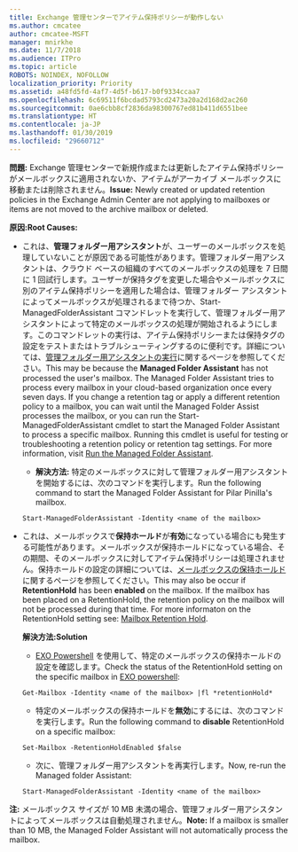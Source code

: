 ```yaml
---
title: Exchange 管理センターでアイテム保持ポリシーが動作しない
ms.author: cmcatee
author: cmcatee-MSFT
manager: mnirkhe
ms.date: 11/7/2018
ms.audience: ITPro
ms.topic: article
ROBOTS: NOINDEX, NOFOLLOW
localization_priority: Priority
ms.assetid: a48fd5fd-4af7-4d5f-b617-b0f9334ccaa7
ms.openlocfilehash: 6c69511f6bcdad5793cd2473a20a2d168d2ac260
ms.sourcegitcommit: 0ae6cbb8cf2836da98300767ed81b411d6551bee
ms.translationtype: HT
ms.contentlocale: ja-JP
ms.lasthandoff: 01/30/2019
ms.locfileid: "29660712"
---
```

 <span data-ttu-id="98837-102">**問題:** Exchange 管理センターで新規作成または更新したアイテム保持ポリシーがメールボックスに適用されないか、アイテムがアーカイブ メールボックスに移動または削除されません。</span><span class="sxs-lookup"><span data-stu-id="98837-102">**Issue:** Newly created or updated retention policies in the Exchange Admin Center are not applying to mailboxes or items are not moved to the archive mailbox or deleted.</span></span> 
  
 <span data-ttu-id="98837-103">**原因:**</span><span class="sxs-lookup"><span data-stu-id="98837-103">**Root Causes:**</span></span>
  
- <span data-ttu-id="98837-p101">これは、**管理フォルダー用アシスタント**が、ユーザーのメールボックスを処理していないことが原因である可能性があります。管理フォルダー用アシスタントは、クラウド ベースの組織のすべてのメールボックスの処理を 7 日間に 1 回試行します。ユーザーが保持タグを変更した場合やメールボックスに別のアイテム保持ポリシーを適用した場合は、管理フォルダー アシスタントによってメールボックスが処理されるまで待つか、Start-ManagedFolderAssistant コマンドレットを実行して、管理フォルダー用アシスタントによって特定のメールボックスの処理が開始されるようにします。このコマンドレットの実行は、アイテム保持ポリシーまたは保持タグの設定をテストまたはトラブルシューティングするのに便利です。詳細については、[管理フォルダー用アシスタントの実行](https://msdn.microsoft.com/library/gg271153%28v=exchsrvcs.149%29.aspx#managedfolderassist)に関するページを参照してください。</span><span class="sxs-lookup"><span data-stu-id="98837-p101">This may be because the **Managed Folder Assistant** has not processed the user's mailbox. The Managed Folder Assistant tries to process every mailbox in your cloud-based organization once every seven days. If you change a retention tag or apply a different retention policy to a mailbox, you can wait until the Managed Folder Assist processes the mailbox, or you can run the Start-ManagedFolderAssistant cmdlet to start the Managed Folder Assistant to process a specific mailbox. Running this cmdlet is useful for testing or troubleshooting a retention policy or retention tag settings. For more information, visit [Run the Managed Folder Assistant](https://msdn.microsoft.com/library/gg271153%28v=exchsrvcs.149%29.aspx#managedfolderassist).</span></span>
    
  - <span data-ttu-id="98837-109">**解決方法:** 特定のメールボックスに対して管理フォルダー用アシスタントを開始するには、次のコマンドを実行します。</span><span class="sxs-lookup"><span data-stu-id="98837-109">Run the following command to start the Managed Folder Assistant for Pilar Pinilla's mailbox.</span></span> 
    
  ```
  Start-ManagedFolderAssistant -Identity <name of the mailbox>
  ```

- <span data-ttu-id="98837-p102">これは、メールボックスで**保持ホールド**が**有効**になっている場合にも発生する可能性があります。メールボックスが保持ホールドになっている場合、その期間、そのメールボックスに対してアイテム保持ポリシーは処理されません。保持ホールドの設定の詳細については、[メールボックスの保持ホールド](https://docs.microsoft.com/exchange/security-and-compliance/messaging-records-management/mailbox-retention-hold)に関するページを参照してください。</span><span class="sxs-lookup"><span data-stu-id="98837-p102">This may also be occur if **RetentionHold** has been **enabled** on the mailbox. If the mailbox has been placed on a RetentionHold, the retention policy on the mailbox will not be processed during that time. For more informaton on the RetentionHold setting see: [Mailbox Retention Hold](https://docs.microsoft.com/exchange/security-and-compliance/messaging-records-management/mailbox-retention-hold).</span></span>
    
    <span data-ttu-id="98837-113">**解決方法:**</span><span class="sxs-lookup"><span data-stu-id="98837-113">**Solution**</span></span>
    
  - <span data-ttu-id="98837-114">[EXO Powershell](https://docs.microsoft.com/powershell/exchange/exchange-online/connect-to-exchange-online-powershell/connect-to-exchange-online-powershell?view=exchange-ps) を使用して、特定のメールボックスの保持ホールドの設定を確認します。</span><span class="sxs-lookup"><span data-stu-id="98837-114">Check the status of the RetentionHold setting on the specific mailbox in [EXO powershell](https://docs.microsoft.com/powershell/exchange/exchange-online/connect-to-exchange-online-powershell/connect-to-exchange-online-powershell?view=exchange-ps):</span></span>
    
  ```
  Get-Mailbox -Identity <name of the mailbox> |fl *retentionHold*
  ```

  - <span data-ttu-id="98837-115">特定のメールボックスの保持ホールドを**無効**にするには、次のコマンドを実行します。</span><span class="sxs-lookup"><span data-stu-id="98837-115">Run the following command to **disable** RetentionHold on a specific mailbox:</span></span> 
    
  ```
  Set-Mailbox -RetentionHoldEnabled $false
  ```

  - <span data-ttu-id="98837-116">次に、管理フォルダー用アシスタントを再実行します。</span><span class="sxs-lookup"><span data-stu-id="98837-116">Now, re-run the Managed folder Assistant:</span></span>
    
  ```
  Start-ManagedFolderAssistant -Identity <name of the mailbox>
  ```

 <span data-ttu-id="98837-117">**注:** メールボックス サイズが 10 MB 未満の場合、管理フォルダー用アシスタントによってメールボックスは自動処理されません。</span><span class="sxs-lookup"><span data-stu-id="98837-117">**Note:** If a mailbox is smaller than 10 MB, the Managed Folder Assistant will not automatically process the mailbox.</span></span> 
  

